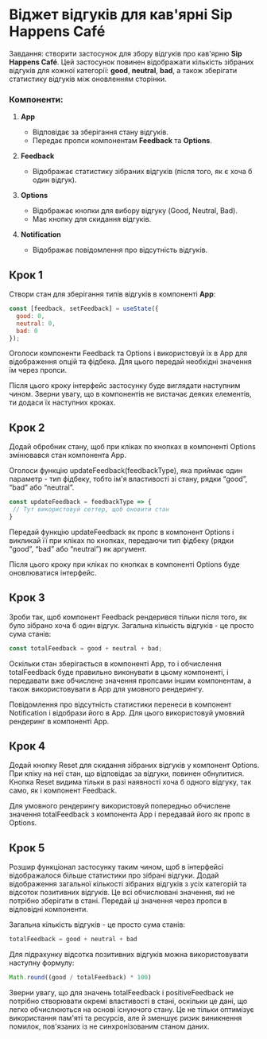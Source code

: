 # Віджет відгуків для кав'ярні Sip Happens Café

Завдання: створити застосунок для збору відгуків про кав'ярню **Sip Happens Café**. Цей застосунок повинен відображати кількість зібраних відгуків для кожної категорії: **good**, **neutral**, **bad**, а також зберігати статистику відгуків між оновленням сторінки.

### Компоненти:

1. **App**
   - Відповідає за зберігання стану відгуків.
   - Передає пропси компонентам **Feedback** та **Options**.

2. **Feedback**
   - Відображає статистику зібраних відгуків (після того, як є хоча б один відгук).

3. **Options**
   - Відображає кнопки для вибору відгуку (Good, Neutral, Bad).
   - Має кнопку для скидання відгуків.

4. **Notification**
   - Відображає повідомлення про відсутність відгуків.

## Крок 1

Створи стан для зберігання типів відгуків в компоненті **App**:

```js
const [feedback, setFeedback] = useState({
  good: 0,
  neutral: 0,
  bad: 0
});
```

Оголоси компоненти Feedback та Options і використовуй їх в App для відображення опцій та фідбека. Для цього передай необхідні значення їм через пропси.

Після цього кроку інтерфейс застосунку буде виглядати наступним чином. Зверни увагу, що в компонентів не вистачає деяких елементів, ти додаси їх наступних кроках.

## Крок 2

Додай обробник стану, щоб при кліках по кнопках в компоненті Options змінювався стан компонента App.

Оголоси функцію updateFeedback(feedbackType), яка приймає один параметр - тип фідбеку, тобто ім'я властивості зі стану, рядки “good”, “bad” або “neutral”.


```jsx
const updateFeedback = feedbackType => {
 // Тут використовуй сеттер, щоб оновити стан
}
```

Передай функцію updateFeedback як пропс в компонент Options і викликай її при кліках по кнопках, передаючи тип фідбеку (рядки “good”, “bad” або “neutral”) як аргумент.

Після цього кроку при кліках по кнопках в компоненті Options буде оновлюватися інтерфейс.

## Крок 3

Зроби так, щоб компонент Feedback рендерився тільки після того, як було зібрано хоча б один відгук. Загальна кількість відгуків - це просто сума станів:

```js
const totalFeedback = good + neutral + bad;
```

Оскільки стан зберігається в компоненті App, то і обчислення totalFeedback буде правильно виконувати в цьому компоненті, і передавати вже обчислене значення пропсами іншим компонентам, а також використовувати в App для умовного рендерингу.

Повідомлення про відсутність статистики перенеси в компонент Notification і відобрази його в App. Для цього використовуй умовний рендеринг в компоненті App.

## Крок 4

Додай кнопку Reset для скидання зібраних відгуків у компонент Options. При кліку на неї стан, що відповідає за відгуки, повинен обнулитися. Кнопка Reset видима тільки в разі наявності хоча б одного відгуку, так само, як і компонент Feedback.

Для умовного рендерингу використовуй попередньо обчислене значення totalFeedback з компонента App і передавай його як пропс в Options.

## Крок 5

Розшир функціонал застосунку таким чином, щоб в інтерфейсі відображалося більше статистики про зібрані відгуки. Додай відображення загальної кількості зібраних відгуків з усіх категорій та відсоток позитивних відгуків. Це всі обчислювані значення, які не потрібно зберігати в стані. Передай ці значення через пропси в відповідні компоненти.

Загальна кількість відгуків - це просто сума станів:

```js
totalFeedback = good + neutral + bad
```

Для підрахунку відсотка позитивних відгуків можна використовувати наступну формулу:

```js
Math.round((good / totalFeedback) * 100)
```

Зверни увагу, що для значень totalFeedback і positiveFeedback не потрібно створювати окремі властивості в стані, оскільки це дані, що легко обчислюються на основі існуючого стану. Це не тільки оптимізує використання пам'яті та ресурсів, але й зменшує ризик виникнення помилок, пов'язаних із не синхронізованим станом даних.

